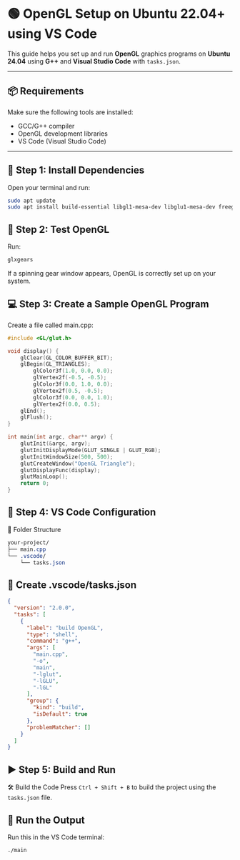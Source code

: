 # 🟢 OpenGL Setup on Ubuntu 22.04+ using VS Code

This guide helps you set up and run **OpenGL** graphics programs on **Ubuntu 24.04** using **G++** and **Visual Studio Code** with `tasks.json`.

---

## 📦 Requirements

Make sure the following tools are installed:

- GCC/G++ compiler
- OpenGL development libraries
- VS Code (Visual Studio Code)

---

## 🧰 Step 1: Install Dependencies

Open your terminal and run:

```bash
sudo apt update
sudo apt install build-essential libgl1-mesa-dev libglu1-mesa-dev freeglut3-dev mesa-utils
```

## 🧪 Step 2: Test OpenGL
Run:

```bash
glxgears
```

If a spinning gear window appears, OpenGL is correctly set up on your system.

## 💻 Step 3: Create a Sample OpenGL Program
Create a file called main.cpp:

```cpp
#include <GL/glut.h>

void display() {
    glClear(GL_COLOR_BUFFER_BIT);
    glBegin(GL_TRIANGLES);
        glColor3f(1.0, 0.0, 0.0);
        glVertex2f(-0.5, -0.5);
        glColor3f(0.0, 1.0, 0.0);
        glVertex2f(0.5, -0.5);
        glColor3f(0.0, 0.0, 1.0);
        glVertex2f(0.0, 0.5);
    glEnd();
    glFlush();
}

int main(int argc, char** argv) {
    glutInit(&argc, argv);
    glutInitDisplayMode(GLUT_SINGLE | GLUT_RGB);
    glutInitWindowSize(500, 500);
    glutCreateWindow("OpenGL Triangle");
    glutDisplayFunc(display);
    glutMainLoop();
    return 0;
}
```

## 🧠 Step 4: VS Code Configuration
📁 Folder Structure

```css
your-project/
├── main.cpp
└── .vscode/
    └── tasks.json
```

## 📄 Create .vscode/tasks.json

```json
{
  "version": "2.0.0",
  "tasks": [
    {
      "label": "build OpenGL",
      "type": "shell",
      "command": "g++",
      "args": [
        "main.cpp",
        "-o",
        "main",
        "-lglut",
        "-lGLU",
        "-lGL"
      ],
      "group": {
        "kind": "build",
        "isDefault": true
      },
      "problemMatcher": []
    }
  ]
}
```

## ▶️ Step 5: Build and Run
🛠️ Build the Code
Press ```Ctrl + Shift + B``` to build the project using the ```tasks.json``` file.

## 🏃 Run the Output
Run this in the VS Code terminal:

```bash
./main
```
